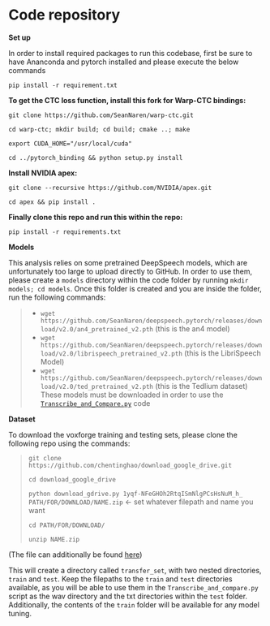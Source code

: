 # Code repository
**Set up**

In order to install required packages to run this codebase, first be sure to have Ananconda and pytorch installed and please execute the below commands

`pip install -r requirement.txt`

**To get the CTC loss function, install this fork for Warp-CTC bindings:**

`git clone https://github.com/SeanNaren/warp-ctc.git`

`cd warp-ctc; mkdir build; cd build; cmake ..; make`

`export CUDA_HOME="/usr/local/cuda"`

`cd ../pytorch_binding && python setup.py install`


**Install NVIDIA apex:**

`git clone --recursive https://github.com/NVIDIA/apex.git`

`cd apex && pip install .`

**Finally clone this repo and run this within the repo:**

`pip install -r requirements.txt`

**Models**

This analysis relies on some pretrained DeepSpeech models, which are unfortunately too large to upload directly to GitHub. In order to use them, please create a `models` directory within the code folder by running `mkdir models; cd models`. Once this folder is created and you are inside the folder, run the following commands:

> - `wget https://github.com/SeanNaren/deepspeech.pytorch/releases/download/v2.0/an4_pretrained_v2.pth` (this is the an4 model)
> - `wget https://github.com/SeanNaren/deepspeech.pytorch/releases/download/v2.0/librispeech_pretrained_v2.pth` (this is the LibriSpeech Model)
> - `wget https://github.com/SeanNaren/deepspeech.pytorch/releases/download/v2.0/ted_pretrained_v2.pth` (this is the Tedlium dataset)
These models must be downloaded in order to use the [`Transcribe_and_Compare.py`](https://github.com/TripelA/ML2_FinalProject/blob/master/code/Transcribe_and_compare.py) code

**Dataset**

To download the voxforge training and testing sets, please clone the following repo using the commands:

> `git clone https://github.com/chentinghao/download_google_drive.git`
>
> `cd download_google_drive`
>
> `python download_gdrive.py 1yqf-NFeGHOh2RtqISmNlgPCsHsNuM_h_ PATH/FOR/DOWNLOAD/NAME.zip` <- set whatever filepath and name you want
>
> `cd PATH/FOR/DOWNLOAD/`
>
> `unzip NAME.zip`

(The file can additionally be found [here](https://drive.google.com/file/d/1yqf-NFeGHOh2RtqISmNlgPCsHsNuM_h_/view?usp=sharing))

This will create a directory called `transfer_set`, with two nested directories, `train` and `test`. Keep the filepaths to the `train` and `test` directories available, as you will be able to use them in the `Transcribe_and_compare.py` script as the wav directory and the txt directories within the `test` folder. Additionally, the contents of the `train` folder will be available for any model tuning. 
